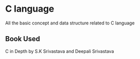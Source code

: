 # C language

All the basic concept and data structure related to C language

## Book Used

C in Depth by S.K Srivastava and Deepali Srivastava
